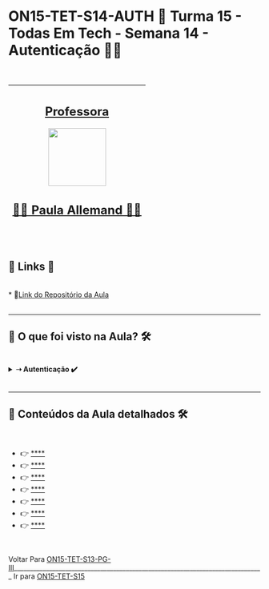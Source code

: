 # ON15-TET-S14-AUTH 🤝 Turma 15 - Todas Em Tech - Semana 14 - Autenticação 👩‍💻
</br>
<div align="center">

| [<h2>Professora</h2><img src="https://avatars.githubusercontent.com/u/41296983?v=4" width=115><br><h2>👩‍🏫 Paula Allemand ✍🏽</h2>](https://github.com/beatrizramerindo) | 
| :---: | 

</div>
</br>
<div>
  <summary>
    <h2>🔗 Links 🔗</h2>
  </summary>
  </br>
  <div>
    * 📌<a href="https://github.com/reprograma/ON15-TET-S14-AUTH">Link do Repositório da Aula</a>
    <br/>
  </div>
</div>
</br>

___
##  👀 O que foi visto na Aula? 🛠️
</br>
<details>
    <summary>
      <strong>➝ Autenticação ✔️</strong>
    </summary>    
    <div align="left">        
      <table border=1>             
        <tr>
          <td align="center">👉</td>                
          <td>Preparar o ambiente</td>                
          <td align="center">✅</td>
        </tr>
        <tr> 
          <td align="center">👉</td>
          <td>API com Node.js e Express</td>                
          <td align="center">✅</td>
        </tr>
        <tr>    
          <td align="center">👉</td>            
          <td>Autenticação</td>                
          <td align="center">✅</td>
        </tr>
        <tr>    
          <td align="center">👉</td>            
          <td>Fluxo autenticação</td>                
          <td align="center">✅</td>
        </tr>
        <tr>    
          <td align="center">👉</td>            
          <td>Criar rota para criação de users</td>                
          <td align="center">✅</td>
        </tr>
        <tr>    
          <td align="center">👉</td>            
          <td>Criptografar senha dos users</td>                
          <td align="center">✅</td>
        </tr>	
      </table>               
    </div>
</details>
</br>

___
##  🔨 Conteúdos da Aula detalhados 🛠️
</br>

  * 👉 [****](readme/README1.md)
  * 👉 [****](readme/README2.md)
  * 👉 [****](readme/README3.md)
  * 👉 [****](readme/README4.md)
  * 👉 [****](readme/README5.md)
  * 👉 [****](readme/README6.md)
  * 👉 [****](readme/README7.md)


</br>

Voltar Para [ON15-TET-S13-PG-III](https://github.com/AlineAlmeida85/Reprograma-Curso-Completo/tree/main/Aulas/ON15-TET-S13-PG-III)______________________________________________________________________________ Ir para [ON15-TET-S15]()